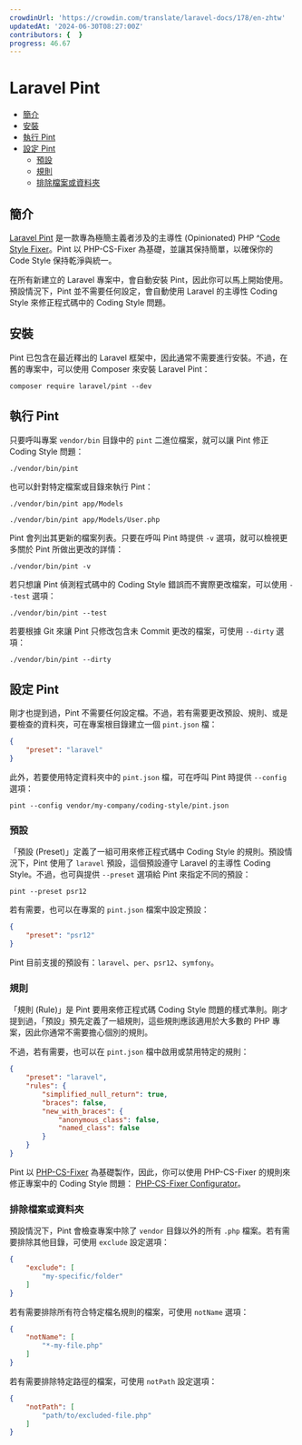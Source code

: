```yaml
---
crowdinUrl: 'https://crowdin.com/translate/laravel-docs/178/en-zhtw'
updatedAt: '2024-06-30T08:27:00Z'
contributors: {  }
progress: 46.67
---
```


# Laravel Pint

- [簡介](#introduction)
- [安裝](#installation)
- [執行 Pint](#running-pint)
- [設定 Pint](#configuring-pint)
  - [預設](#presets)
  - [規則](#rules)
  - [排除檔案或資料夾](#excluding-files-or-folders)
  

<a name="introduction"></a>

## 簡介

[Laravel Pint](https://github.com/laravel/pint) 是一款專為極簡主義者涉及的主導性 (Opinionated) PHP ^[Code Style Fixer](%E7%A8%8B%E5%BC%8F%E7%A2%BC%E9%A2%A8%E6%A0%BC%E4%BF%AE%E6%AD%A3%E7%A8%8B%E5%BC%8F)。Pint 以 PHP-CS-Fixer 為基礎，並讓其保持簡單，以確保你的 Code Style 保持乾淨與統一。

在所有新建立的 Laravel 專案中，會自動安裝 Pint，因此你可以馬上開始使用。預設情況下，Pint 並不需要任何設定，會自動使用 Laravel 的主導性 Coding Style 來修正程式碼中的 Coding Style 問題。

<a name="installation"></a>

## 安裝

Pint 已包含在最近釋出的 Laravel 框架中，因此通常不需要進行安裝。不過，在舊的專案中，可以使用 Composer 來安裝 Laravel Pint：

```shell
composer require laravel/pint --dev
```
<a name="running-pint"></a>

## 執行 Pint

只要呼叫專案 `vendor/bin` 目錄中的 `pint` 二進位檔案，就可以讓 Pint 修正 Coding Style 問題：

```shell
./vendor/bin/pint
```
也可以針對特定檔案或目錄來執行 Pint：

```shell
./vendor/bin/pint app/Models

./vendor/bin/pint app/Models/User.php
```
Pint 會列出其更新的檔案列表。只要在呼叫 Pint 時提供 `-v` 選項，就可以檢視更多關於 Pint 所做出更改的詳情：

```shell
./vendor/bin/pint -v
```
若只想讓 Pint 偵測程式碼中的 Coding Style 錯誤而不實際更改檔案，可以使用 `--test` 選項：

```shell
./vendor/bin/pint --test
```
若要根據 Git 來讓 Pint 只修改包含未 Commit 更改的檔案，可使用 `--dirty` 選項：

```shell
./vendor/bin/pint --dirty
```
<a name="configuring-pint"></a>

## 設定 Pint

剛才也提到過，Pint 不需要任何設定檔。不過，若有需要更改預設、規則、或是要檢查的資料夾，可在專案根目錄建立一個 `pint.json` 檔：

```json
{
    "preset": "laravel"
}
```
此外，若要使用特定資料夾中的 `pint.json` 檔，可在呼叫 Pint 時提供 `--config` 選項：

```shell
pint --config vendor/my-company/coding-style/pint.json
```
<a name="presets"></a>

### 預設

「預設 (Preset)」定義了一組可用來修正程式碼中 Coding Style 的規則。預設情況下，Pint 使用了 `laravel` 預設，這個預設遵守 Laravel 的主導性 Coding Style。不過，也可與提供 `--preset` 選項給 Pint 來指定不同的預設：

```shell
pint --preset psr12
```
若有需要，也可以在專案的 `pint.json` 檔案中設定預設：

```json
{
    "preset": "psr12"
}
```
Pint 目前支援的預設有：`laravel`、`per`、`psr12`、`symfony`。

<a name="rules"></a>

### 規則

「規則 (Rule)」是 Pint 要用來修正程式碼 Coding Style 問題的樣式準則。剛才提到過，「預設」預先定義了一組規則，這些規則應該適用於大多數的 PHP 專案，因此你通常不需要擔心個別的規則。

不過，若有需要，也可以在 `pint.json` 檔中啟用或禁用特定的規則：

```json
{
    "preset": "laravel",
    "rules": {
        "simplified_null_return": true,
        "braces": false,
        "new_with_braces": {
            "anonymous_class": false,
            "named_class": false
        }
    }
}
```
Pint 以 [PHP-CS-Fixer](https://github.com/FriendsOfPHP/PHP-CS-Fixer) 為基礎製作，因此，你可以使用 PHP-CS-Fixer 的規則來修正專案中的 Coding Style 問題： [PHP-CS-Fixer Configurator](https://mlocati.github.io/php-cs-fixer-configurator)。

<a name="excluding-files-or-folders"></a>

### 排除檔案或資料夾

預設情況下，Pint 會檢查專案中除了 `vendor` 目錄以外的所有 `.php` 檔案。若有需要排除其他目錄，可使用 `exclude` 設定選項：

```json
{
    "exclude": [
        "my-specific/folder"
    ]
}
```
若有需要排除所有符合特定檔名規則的檔案，可使用 `notName` 選項：

```json
{
    "notName": [
        "*-my-file.php"
    ]
}
```
若有需要排除特定路徑的檔案，可使用 `notPath` 設定選項：

```json
{
    "notPath": [
        "path/to/excluded-file.php"
    ]
}
```